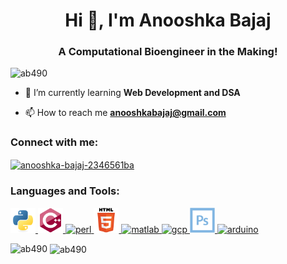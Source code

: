 <h1 align="center">Hi 👋, I'm Anooshka Bajaj</h1>
<h3 align="center">A Computational Bioengineer in the Making!</h3>

<p align="left"> <img src="https://komarev.com/ghpvc/?username=ab490&label=Profile%20views&color=0e75b6&style=flat" alt="ab490" /> </p>

- 🌱 I’m currently learning **Web Development and DSA**

- 📫 How to reach me **anooshkabajaj@gmail.com**

<h3 align="left">Connect with me:</h3>
<p align="left">
<a href="https://linkedin.com/in/anooshka-bajaj-2346561ba" target="blank"><img align="center" src="https://raw.githubusercontent.com/rahuldkjain/github-profile-readme-generator/master/src/images/icons/Social/linked-in-alt.svg" alt="anooshka-bajaj-2346561ba" height="30" width="40" /></a>
</p>

<h3 align="left">Languages and Tools:</h3>
<p align="left"> <a href="https://www.python.org" target="_blank" rel="noreferrer"> <img src="https://raw.githubusercontent.com/devicons/devicon/master/icons/python/python-original.svg" alt="python" width="40" height="40"/> </a> <a href="https://www.w3schools.com/cpp/" target="_blank" rel="noreferrer"> <img src="https://raw.githubusercontent.com/devicons/devicon/master/icons/cplusplus/cplusplus-original.svg" alt="cplusplus" width="40" height="40"/> </a> <a href="https://www.perl.org/" target="_blank" rel="noreferrer"> <img src="https://api.iconify.design/logos-perl.svg" alt="perl" width="40" height="40"/> </a> <a href="https://www.w3.org/html/" target="_blank" rel="noreferrer"> <img src="https://raw.githubusercontent.com/devicons/devicon/master/icons/html5/html5-original-wordmark.svg" alt="html5" width="40" height="40"/> </a> <a href="https://www.mathworks.com/" target="_blank" rel="noreferrer"> <img src="https://upload.wikimedia.org/wikipedia/commons/2/21/Matlab_Logo.png" alt="matlab" width="40" height="40"/> </a> <a href="https://cloud.google.com" target="_blank" rel="noreferrer"> <img src="https://www.vectorlogo.zone/logos/google_cloud/google_cloud-icon.svg" alt="gcp" width="40" height="40"/> </a>   <a href="https://www.photoshop.com/en" target="_blank" rel="noreferrer"> <img src="https://raw.githubusercontent.com/devicons/devicon/master/icons/photoshop/photoshop-line.svg" alt="photoshop" width="40" height="40"/> </a> <a href="https://www.arduino.cc/" target="_blank" rel="noreferrer"> <img src="https://cdn.worldvectorlogo.com/logos/arduino-1.svg" alt="arduino" width="40" height="40"/> </a></p>

<p><img align="left" src="https://github-readme-stats.vercel.app/api/top-langs?username=ab490&show_icons=true&locale=en&layout=compact" alt="ab490" /></p>

<p>&nbsp;<img align="center" src="https://github-readme-stats.vercel.app/api?username=ab490&show_icons=true&locale=en" alt="ab490" /></p>

